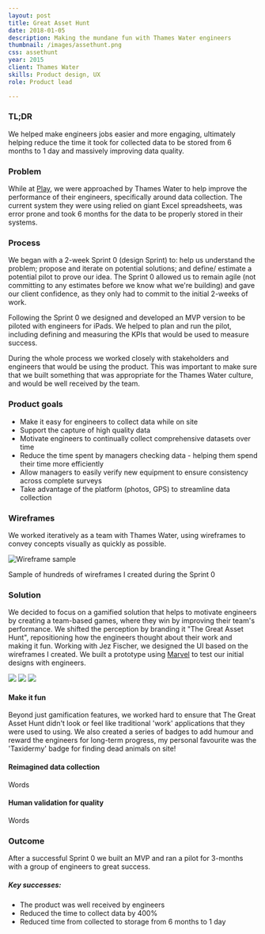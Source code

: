 ```yaml
---
layout: post
title: Great Asset Hunt
date: 2018-01-05
description: Making the mundane fun with Thames Water engineers
thumbnail: /images/assethunt.png
css: assethunt
year: 2015
client: Thames Water
skills: Product design, UX
role: Product lead

---
```

<div class="text_container" markdown="1">

### TL;DR
We helped make engineers jobs easier and more engaging, ultimately helping reduce the time it took for collected data to be stored from 6 months to 1 day and massively improving data quality.

### Problem
While at <a href="/work/play">Play</a>, we were approached by Thames Water to help improve the performance of their engineers, specifically around data collection. The current system they were using relied on giant Excel spreadsheets, was error prone and took 6 months for the data to be properly stored in their systems.

### Process
We began with a 2-week Sprint 0 (design Sprint) to: help us understand the problem; propose and iterate on potential solutions; and define/ estimate a potential pilot to prove our idea. The Sprint 0 allowed us to remain agile (not committing to any estimates before we know what we're building) and gave our client confidence, as they only had to commit to the initial 2-weeks of work.

Following the Sprint 0 we designed and developed an MVP version to be piloted with engineers for iPads. We helped to plan and run the pilot, including defining and measuring the KPIs that would be used to measure success.

During the whole process we worked closely with stakeholders and engineers that would be using the product. This was important to make sure that we built something that was appropriate for the Thames Water culture, and would be well received by the team.

### Product goals
- Make it easy for engineers to collect data while on site
- Support the capture of high quality data
- Motivate engineers to continually collect comprehensive datasets over time
- Reduce the time spent by managers checking data - helping them spend their time more efficiently
- Allow managers to easily verify new equipment to ensure consistency across complete surveys
- Take advantage of the platform (photos, GPS) to streamline data collection

### Wireframes
We worked iteratively as a team with Thames Water, using wireframes to convey concepts visually as quickly as possible.

<div class="wireframes">
  <img src="/images/greatassethunt/wireframes.png" alt="Wireframe sample" />
  <p>Sample of hundreds of wireframes I created during the Sprint 0</p>
</div>

### Solution
We decided to focus on a gamified solution that helps to motivate engineers by creating a team-based games, where they win by improving their team's performance. We shifted the perception by branding it "The Great Asset Hunt", repositioning how the engineers thought about their work and making it fun. Working with Jez Fischer, we designed the UI based on the wireframes I created. We built a prototype using [Marvel](http://marvelapp.com) to test our initial designs with engineers.

</div>
<div class="image-carousel js-flickity">
  <img src="/images/greatassethunt/gah1.png" />
  <img src="/images/greatassethunt/gah2.png" />
  <img src="/images/greatassethunt/gah3.png" />
</div>

<div class="text_container" markdown="1">

#### Make it fun
Beyond just gamification features, we worked hard to ensure that The Great Asset Hunt didn't look or feel like traditional 'work' applications that they were used to using. We also created a series of badges to add humour and reward the engineers for long-term progress, my personal favourite was the 'Taxidermy' badge for finding dead animals on site!

#### Reimagined data collection
Words


#### Human validation for quality
Words

### Outcome
After a successful Sprint 0 we built an MVP and ran a pilot for 3-months with a group of engineers to great success.

##### Key successes:
- The product was well received by engineers
- Reduced the time to collect data by 400%
- Reduced time from collected to storage from 6 months to 1 day

</div>
